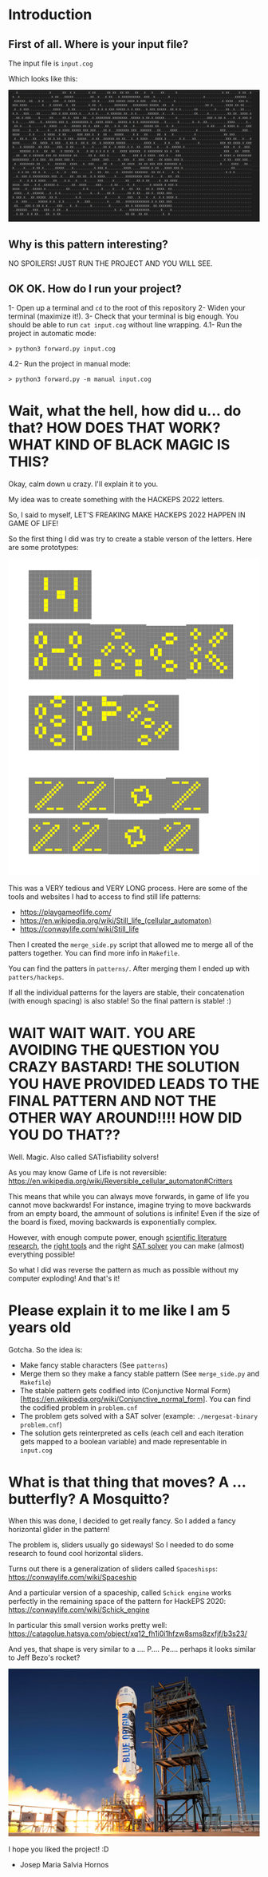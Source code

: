 # Introduction

## First of all. Where is your input file?

The input file is `input.cog`

Which looks like this:

![alt text](images/input.png)

## Why is this pattern interesting?

NO SPOILERS! JUST RUN THE PROJECT AND YOU WILL SEE.

## OK OK. How do I run your project?

1- Open up a terminal and `cd` to the root of this repository
2- Widen your terminal (maximize it!).
3- Check that your terminal is big enough. You should be able to run `cat input.cog` without line wrapping.
4.1- Run the project in automatic mode:

```
> python3 forward.py input.cog
```

4.2- Run the project in manual mode:
```
> python3 forward.py -m manual input.cog
```

# Wait, what the hell, how did u... do that? HOW DOES THAT WORK? WHAT KIND OF BLACK MAGIC IS THIS?

Okay, calm down u crazy. I'll explain it to you.

My idea was to create something with the HACKEPS 2022 letters.

So, I said to myself,  LET'S FREAKING MAKE HACKEPS 2022 HAPPEN IN GAME OF LIFE!

So the first thing I did was try to create a stable verson of the letters. Here are some prototypes:

![alt text](images/word.png)

This was a VERY tedious and VERY LONG process. Here are some of the tools and websites I had to access to find still life patterns:

- https://playgameoflife.com/
- https://en.wikipedia.org/wiki/Still_life_(cellular_automaton)
- https://conwaylife.com/wiki/Still_life


Then I created the `merge_side.py` script that allowed me to merge all of the patters together. You can find more info in `Makefile`.

You can find the patters in `patterns/`. After merging them I ended up with `patters/hackeps`.

If all the individual patterns for the layers are stable, their concatenation (with enough spacing) is also stable! So the final pattern is stable! :)

# WAIT WAIT WAIT. YOU ARE AVOIDING THE QUESTION YOU CRAZY BASTARD! THE SOLUTION YOU HAVE PROVIDED LEADS TO THE FINAL PATTERN AND NOT THE OTHER WAY AROUND!!!! HOW DID YOU DO THAT??

Well. Magic. Also called SATisfiability solvers!

As you may know Game of Life is not reversible: https://en.wikipedia.org/wiki/Reversible_cellular_automaton#Critters

This means that while you can always move forwards, in game of life you cannot move backwards! For instance, imagine trying to move backwards from an empty board, the ammount of solutions is infinite! Even if the size of the board is fixed, moving backwards is exponentially complex.

However, with enough compute power, enough [scientific literature research](https://link.springer.com/chapter/10.1007/978-3-540-76928-6_63), the [right tools](https://github.com/flopp/gol-sat) and the right [SAT solver](https://github.com/conp-solutions/mergesat) you can make (almost) everything possible!

So what I did was reverse the pattern as much as possible without my computer exploding! And that's it!

# Please explain it to me like I am 5 years old

Gotcha. So the idea is:
- Make fancy stable characters (See `patterns`)
- Merge them so they make a fancy stable pattern (See `merge_side.py` and `Makefile`) 
- The stable pattern gets codified into (Conjunctive Normal Form)[https://en.wikipedia.org/wiki/Conjunctive_normal_form]. You can find the codified problem in `problem.cnf`
- The problem gets solved with a SAT solver (example: `./mergesat-binary problem.cnf`)
- The solution gets reinterpreted as cells (each cell and each iteration gets mapped to a boolean variable) and made representable in `input.cog`

# What is that thing that moves? A ... butterfly? A Mosquitto? 

When this was done, I decided to get really fancy. So I added a fancy horizontal glider in the pattern!

The problem is, sliders usually go sideways! So I needed to do some research to found cool horizontal sliders.

Turns out there is a generalization of sliders called `Spaceshisps`: https://conwaylife.com/wiki/Spaceship

And a particular version of a spaceship, called `Schick engine` works perfectly in the remaining space of the pattern for HackEPS 2020: https://conwaylife.com/wiki/Schick_engine

In particular this small version works pretty well: https://catagolue.hatsya.com/object/xq12_fh1i0i1hfzw8sms8zxfjf/b3s23/

And yes, that shape is very similar to a .... P.... Pe.... perhaps it looks similar to Jeff Bezo's rocket?

![alt text](images/rocket.webp)

I hope you liked the project! :D

- Josep Maria Salvia Hornos